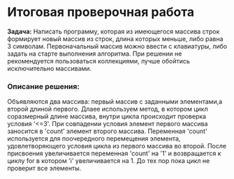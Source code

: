 # Итоговая проверочная работа

**Задача:** Написать программу, которая из имеющегося массива строк формирует новый массив из строк, длина которых меньше, либо равна 3 символам. Первоначальный массив можно ввести с клавиатуры, либо задать на старте выполнения алгоритма. При решении не рекомендуется пользоваться коллекциями, лучше обойтись исключительно массивами.

### Описание решения:

Объявляются два массива: первый массив с заданными элементами,а второй длиной первого. Длаее используем метод, в котором цикл соразмерный длине массива, внутри цикла происходит проверка условия '<=3'. При совпадении условия элемент первого массива заносится в 'count' элемент второго массива. Переменная 'count' используется для поочередного перемещения элемента, удовлетворяющего условия цикла из первого массива во второй. После присвоения увеличивается переменная 'count' на '1' и возвращается к циклу for в котором 'i' увеличивается на 1. До тех пор пока цикл не проверит все элементы.